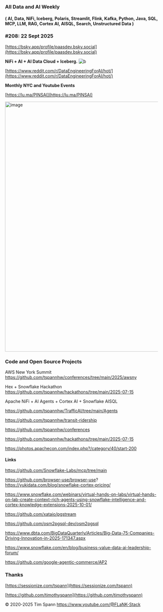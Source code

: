 
###  All Data and AI Weekly 
#### ( AI, Data, NiFi, Iceberg, Polaris, Streamlit, Flink, Kafka, Python, Java, SQL, MCP, LLM, RAG, Cortex AI, AISQL, Search, Unstructured Data )  
### #208: 22 Sept 2025

[https://bsky.app/profile/paasdev.bsky.social](https://bsky.app/profile/paasdev.bsky.social)

**NiFi + AI + AI Data Cloud + Iceberg.**
![b](https://images.credential.net/badge/tiny/g6fomszs_1741624330730_badge.png)

[https://www.reddit.com/r/DataEngineeringForAI/hot/](https://www.reddit.com/r/DataEngineeringForAI/hot/)

**Monthly NYC and Youtube Events**

[https://lu.ma/PINSAI](https://lu.ma/PINSAI)


<img width="1775" height="822" alt="image" src="https://github.com/user-attachments/assets/1bac957b-cce6-4889-896b-ab7fbca27102" />


### Code and Open Source Projects

AWS New York Summit
https://github.com/tspannhw/conferences/tree/main/2025/awsny

Hex + Snowflake Hackathon
https://github.com/tspannhw/hackathons/tree/main/2025-07-15

Apache NiFi + AI Agents + Cortex AI + Snowflake AISQL

https://github.com/tspannhw/TrafficAI/tree/main/Agents

https://github.com/tspannhw/transit-ridership

https://github.com/tspannhw/conferences

https://github.com/tspannhw/hackathons/tree/main/2025-07-15


https://photos.apachecon.com/index.php?/category/40/start-200

#### Links


https://github.com/Snowflake-Labs/mcp/tree/main

https://github.com/browser-use/browser-use?
https://yukidata.com/blog/snowflake-cortex-pricing/

https://www.snowflake.com/webinars/virtual-hands-on-labs/virtual-hands-on-lab-create-context-rich-agents-using-snowflake-intelligence-and-cortex-knowledge-extensions-2025-10-01/

https://github.com/xataio/pgstream

https://github.com/osm2pgsql-dev/osm2pgsql

https://www.dbta.com/BigDataQuarterly/Articles/Big-Data-75-Companies-Driving-Innovation-in-2025-171347.aspx


https://www.snowflake.com/en/blog/business-value-data-ai-leadership-forum/


https://github.com/google-agentic-commerce/AP2


### Thanks


[https://sessionize.com/tspann](https://sessionize.com/tspann)

[https://github.com/timothyspann](https://github.com/timothyspann)



&copy; 2020-2025 Tim Spann  https://www.youtube.com/@FLaNK-Stack
